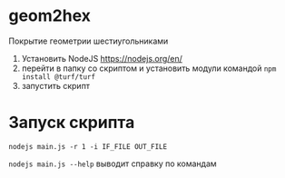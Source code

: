 # geom2hex
Покрытие геометрии шестиугольниками

1. Установить NodeJS https://nodejs.org/en/
2. перейти в папку со скриптом и установить модули командой ```npm install @turf/turf```
3. запустить скрипт

# Запуск скрипта
```nodejs main.js -r 1 -i IF_FILE OUT_FILE```

```nodejs main.js --help``` выводит справку по командам

